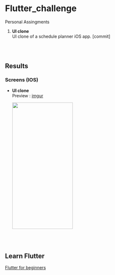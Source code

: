 # Flutter_challenge

Personal Assingments

1. **UI clone**  
   UI clone of a schedule planner iOS app. [commit]

</br>  
</br>

## Results

### Screens (IOS)

- **UI clone**  
  Preview : [imgur](https://imgur.com/a4UN9mu "imgur")

   <img src = "https://github.com/user-attachments/assets/18e00836-d1b7-48bc-b6d8-6afee86727ff" width="200" height="418">

<br/>  
<br/>

## Learn Flutter

[Flutter for beginners](https://nomadcoders.co/flutter-for-beginners "NomadCoders")
